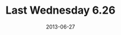 ---
layout: music 
title: "Last Wednesday 6.26"
series: "How to Build People"
date: 2013-06-27 
description: "Last Wednesday 6.26"
audio: "http://www.crossroads.net/players/media/hq/062613-LW.mp3"
audio-duration: "54:50"
src: "http://www.crossroads.net/players/media/mediumHz/"
---